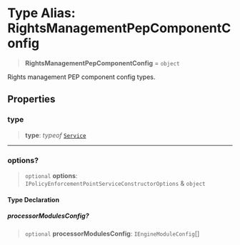 # Type Alias: RightsManagementPepComponentConfig

> **RightsManagementPepComponentConfig** = `object`

Rights management PEP component config types.

## Properties

### type

> **type**: *typeof* [`Service`](../variables/RightsManagementPepComponentType.md#service)

***

### options?

> `optional` **options**: `IPolicyEnforcementPointServiceConstructorOptions` & `object`

#### Type Declaration

##### processorModulesConfig?

> `optional` **processorModulesConfig**: `IEngineModuleConfig`[]
